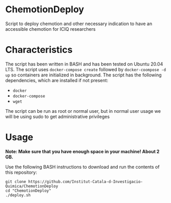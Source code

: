 # ChemotionDeploy
Script to deploy chemotion and other necessary indication to have an accessible chemotion for ICIQ researchers

# Characteristics
The script has been written in BASH and has been tested on Ubuntu 20.04 LTS.
The script uses `docker-compose create` followed by `docker-coompose -d up` so containers are initialized in background.
The script has the following dependencies, which are installed if not present: 
* `docker`
* `docker-compose`
* `wget`

The script can be run as root or normal user, but in normal user usage we will be using sudo to get administrative privileges

# Usage

**Note: Make sure that you have enough space in your machine! About 2 GB.**

Use the following BASH instructions to download and run the contents of this repository:

```
git clone https://github.com/Institut-Catala-d-Investigacio-Quimica/ChemotionDeploy
cd "ChemotionDeploy"
./deploy.sh
```
